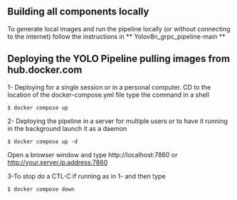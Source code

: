 

## Building all components locally ##
To generate local images and run the pipeline locally (or without connecting to the internet) follow the instructions in  ** Yolov8n_grpc_pipeline-main **

## Deploying the YOLO Pipeline pulling images from hub.docker.com

1- Deploying for a single session or in a personal computer. CD to the location of the docker-compose.yml file type the command in a shell
```shell
$ docker compose up
```

2- Deploying the pipeline in a server for multiple users or to have it running in the background launch it as a daemon
```shell
$ docker compose up -d
```

Open a browser window and type http://localhost:7860 or http://your.server.ip.address:7860

3-To stop do a CTL-C if running as in 1- and then type 

```shell
$ docker compose down
```



